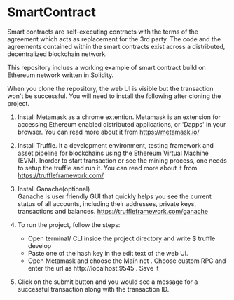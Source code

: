 # SmartContract

Smart contracts are self-executing contracts with the terms of the agreement which acts as replacement for the 3rd party. The code and the agreements contained within the smart contracts exist across a distributed, decentralized blockchain network.

This repository inclues a working example of smart contract build on Ethereum network written in Solidity.

When you clone the repository, the web UI is visible but the transaction won't be successful.
You will need to install the following after cloning the project.
1) Install Metamask as a chrome extention.
   Metamask is an extension for accessing Ethereum enabled distributed applications, or 'Dapps' in your browser. You can read      more about it from https://metamask.io/

2) Install Truffle.
   It a development environment, testing framework and asset pipeline for blockchains using the Ethereum Virtual Machine (EVM).
   Inorder to start transaction or see the mining process, one needs to setup the truffle and run it. You can read more about it from https://truffleframework.com/
   
3) Install Ganache(optional)   
   Ganache is user friendly GUI that quickly helps you see the current status of all accounts, including their addresses,          private keys, transactions and balances.
   https://truffleframework.com/ganache
   
4) To run the project, follow the steps:
    -  Open terminal/ CLI inside the project directory and write $ truffle develop
    -  Paste one of the hash key in the edit text of the web UI.
    -  Open Metamask and choose the Main net . Choose custom RPC and enter the url as http://localhost:9545 . Save it

5) Click on the submit button and you would see a message for a successful transaction along with the transaction ID.
